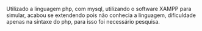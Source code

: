Utilizado a linguagem php, com mysql, utilizando o software XAMPP para 
simular, acabou se extendendo pois não conhecia a linguagem, dificuldade 
apenas na sintaxe do php, para isso foi necessário pesquisa.



